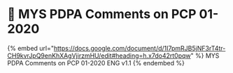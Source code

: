 # 🚧 MYS PDPA Comments on PCP 01-2020





{% embed url="https://docs.google.com/document/d/1I7pmRJB5jNF3rT4tr-CH9kvrJpQ9enKhXAgVjirzmHU/edit#heading=h.x7do42rt0pqw" %}
MYS PDPA Comments on PCP 01-2020 ENG v1.1
{% endembed %}



